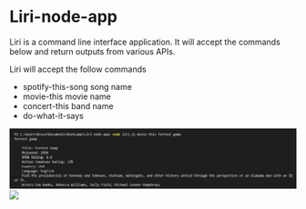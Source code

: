 # Liri-node-app



Liri is a command line interface application.  It will accept the commands below and return outputs from various APIs.

Liri will accept the follow commands
* spotify-this-song  song name
* movie-this  movie name
* concert-this  band name
* do-what-it-says



![](./assets/liri_movie-this_working_example.png)
![](./assets/spotify-this_working_example.png)

